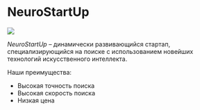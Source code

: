 # NeuroStartUp

![](https://netology-code.github.io/git-homeworks/introduction/assets/logo.png)

*NeuroStartUp* – динамически развивающийся стартап, специализирующийся на поиске с использованием новейших технологий искусственного интеллекта.

Наши преимущества:
* Высокая точность поиска
* Высокая скорость поиска
* Низкая цена